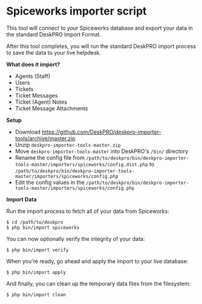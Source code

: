 Spiceworks importer script
==========================

This tool will connect to your Spiceworks database and export your data in the standard DeskPRO Import Format.

After this tool completes, you will run the standard DeskPRO import process to save the data to your live helpdesk.

**What does it import?**

* Agents (Staff)
* Users
* Tickets
* Ticket Messages
* Ticket (Agent) Notes
* Ticket Message Attachments

**Setup**

* Download https://github.com/DeskPRO/deskpro-importer-tools/archive/master.zip
* Unzip `deskpro-importer-tools-master.zip`
* Move `deskpro-importer-tools-master` into DeskPRO's `/bin/` directory
* Rename the config file from `/path/to/deskpro/bin/deskpro-importer-tools-master/importers/spiceworks/config.dist.php` to `/path/to/deskpro/bin/deskpro-importer-tools-master/importers/spiceworks/config.php`
* Edit the config values in the `/path/to/deskpro/bin/deskpro-importer-tools-master/importers/spiceworks/config.php`

**Import Data**

Run the import process to fetch all of your data from Spiceworks:

    $ cd /path/to/deskpro
    $ php bin/import spiceworks

You can now optionally verify the integrity of your data:

    $ php bin/import verify

When you're ready, go ahead and apply the import to your live database:

    $ php bin/import apply

And finally, you can clean up the temporary data files from the filesystem:

    $ php bin/import clean
